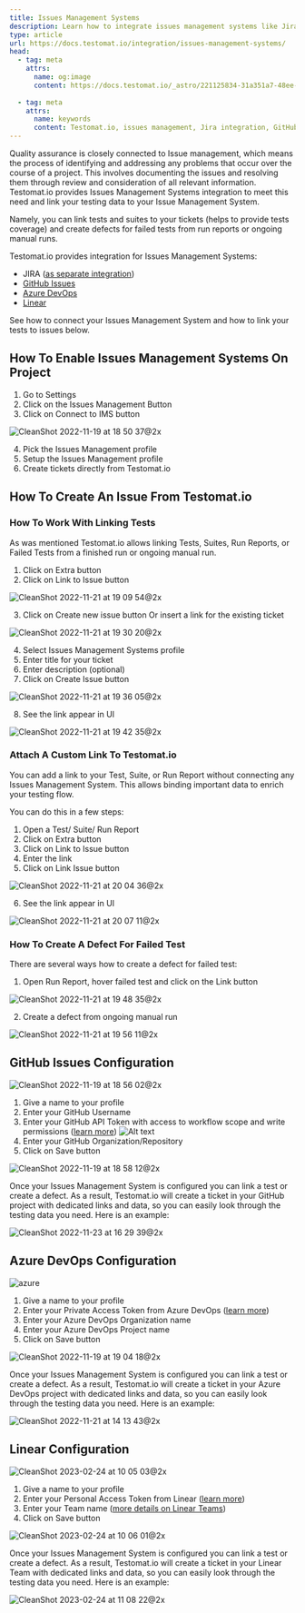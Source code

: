 ```yaml
---
title: Issues Management Systems
description: Learn how to integrate issues management systems like Jira, GitHub, Azure DevOps, and Linear with Testomat.io. This guide covers configuring connections to these systems, creating issues from test results, and linking tests to tickets. Streamline defect management by reporting failed tests directly from the test management platform, improving traceability and issue resolution.
type: article
url: https://docs.testomat.io/integration/issues-management-systems/
head:
  - tag: meta
    attrs:
      name: og:image
      content: https://docs.testomat.io/_astro/221125834-31a351a7-48ee-472c-a8b2-1f2bfaaef39d.Cfh-wOie_Z1LVMN4.webp
      
  - tag: meta
    attrs:
      name: keywords
      content: Testomat.io, issues management, Jira integration, GitHub issues, Azure DevOps, Linear, defect management, QA tools, test tracking, issue linking, automation, test defects
---
```


Quality assurance is closely connected to Issue management, which means the process of identifying and addressing any problems that occur over the course of a project. This involves documenting the issues and resolving them through review and consideration of all relevant information. Testomat.io provides Issues Management Systems integration to meet this need and link your testing data to your Issue Management System.

Namely, you can link tests and suites to your tickets (helps to provide tests coverage) and create defects for failed tests from run reports or ongoing manual runs.

Testomat.io provides integration for Issues Management Systems:

- JIRA ([as separate integration](https://docs.testomat.io/integration/jira/))
- [GitHub Issues](https://docs.testomat.io/integration/issues-management-systems/#github-issues-configuration)
- [Azure DevOps](https://docs.testomat.io/integration/issues-management-systems/#azure-devops-configuration)
- [Linear](https://docs.testomat.io/integration/issues-management-systems/#linear-configuration)

See how to connect your Issues Management System and how to link your tests to issues below.

## How To Enable Issues Management Systems On Project

1. Go to Settings
2. Click on the Issues Management Button
3. Click on Connect to IMS button

![CleanShot 2022-11-19 at 18 50 37@2x](./images/202862416-275c3538-e525-4c15-a9c0-cb92c0c74b41.jpg)

4. Pick the Issues Management profile 
5. Setup the Issues Management profile
6. Create tickets directly from Testomat.io

## How To Create An Issue From Testomat.io

### How To Work With Linking Tests 

As was mentioned Testomat.io allows linking Tests, Suites, Run Reports, or Failed Tests from a finished run or ongoing manual run.

1. Click on Extra button
2. Click on Link to Issue button

![CleanShot 2022-11-21 at 19 09 54@2x](./images/203118134-8d908088-739d-42dc-8c7e-156a2b806b0b.jpg)

3. Click on Create new issue button
    Or insert a link for the existing ticket

![CleanShot 2022-11-21 at 19 30 20@2x](./images/203121958-19be9692-6ce1-40fa-aa1a-786b95414bf7.jpg)

4. Select Issues Management Systems profile
5. Enter title for your ticket
6. Enter description (optional)
7. Click on Create Issue button

![CleanShot 2022-11-21 at 19 36 05@2x](./images/203123510-c6c83717-01f4-429c-a085-6764c7d032c2.jpg)

8. See the link appear in UI

![CleanShot 2022-11-21 at 19 42 35@2x](./images/203124296-70061ff0-8c4c-4406-8586-e20f53055bc2.jpg)

### Attach A Custom Link To Testomat.io

You can add a link to your Test, Suite, or Run Report without connecting any Issues Management System. This allows binding important data to enrich your testing flow. 

You can do this in a few steps:

1. Open a Test/ Suite/ Run Report
2. Click on Extra button
3. Click on Link to Issue button
4. Enter the link
5. Click on Link Issue button

![CleanShot 2022-11-21 at 20 04 36@2x](./images/203128186-f8b996ba-9362-4910-9ce6-2bda9bead01e.jpg)

6. See the link appear in UI

![CleanShot 2022-11-21 at 20 07 11@2x](./images/203128670-dbd71071-2830-480f-8800-1a4bdedbe4f6.jpg)

### How To Create A Defect For Failed Test

There are several ways how to create a defect for failed test:

1. Open Run Report, hover failed test and click on the Link button

![CleanShot 2022-11-21 at 19 48 35@2x](./images/203125278-dc6b2d32-b10b-47b1-b059-4c9a9202788c.jpg)

2. Create a defect from ongoing manual run

![CleanShot 2022-11-21 at 19 56 11@2x](./images/203126843-6e3fed1f-51a5-4b28-a632-a18b14116ba7.jpg)

## GitHub Issues Configuration

![CleanShot 2022-11-19 at 18 56 02@2x](./images/202862519-e99c8c8d-7166-4c46-8a66-bc3496bb98bb.jpg)

1. Give a name to your profile 
4. Enter your GitHub Username
8. Enter your GitHub API Token with access to workflow scope and write permissions ([learn more](https://docs.github.com/en/authentication/keeping-your-account-and-data-secure/creating-a-personal-access-token))
![Alt text](./images/GH-pat.png)
10. Enter your GitHub Organization/Repository
11. Click on Save button

![CleanShot 2022-11-19 at 18 58 12@2x](./images/202862612-68c32b53-ed91-4e34-98cb-6125c3bccc6c.jpg)

Once your Issues Management System is configured you can link a test or create a defect. As a result, Testomat.io will create a ticket in your GitHub project with dedicated links and data, so you can easily look through the testing data you need. Here is an example:

![CleanShot 2022-11-23 at 16 29 39@2x](./images/203572256-7081ae0b-a2f2-48f6-ac57-c374f7634db5.jpg)

## Azure DevOps Configuration

![azure](./images/202862531-e95a6201-2205-48dd-84d8-3ceadf72d8fd.jpg)

1. Give a name to your profile 
2. Enter your Private Access Token from Azure DevOps ([learn more](https://learn.microsoft.com/en-us/azure/devops/organizations/accounts/use-personal-access-tokens-to-authenticate?view=azure-devops&tabs=Windows))
3. Enter your Azure DevOps Organization name
5. Enter your Azure DevOps Project name
6. Click on Save button


![CleanShot 2022-11-19 at 19 04 18@2x](./images/202862865-0d592bdf-9eb8-47bf-9a26-197ac7372c5e.jpg)

Once your Issues Management System is configured you can link a test or create a defect. As a result, Testomat.io will create a ticket in your Azure DevOps project with dedicated links and data, so you can easily look through the testing data you need. Here is an example:

![CleanShot 2022-11-21 at 14 13 43@2x](./images/203051519-d34d89de-5566-47f3-857b-b5a00491bf1d.jpg)

## Linear Configuration

![CleanShot 2023-02-24 at 10 05 03@2x](./images/221125478-2a9f340a-927e-4893-9f36-a4469f6fdb09.jpg)

1. Give a name to your profile
2. Enter your Personal Access Token from Linear ([learn more](https://linear.app/testomat-workspace/settings/api))
3. Enter your Team name ([more details on Linear Teams](https://linear.app/docs/teams))
4. Click on Save button

![CleanShot 2023-02-24 at 10 06 01@2x](./images/221125834-31a351a7-48ee-472c-a8b2-1f2bfaaef39d.jpg)

Once your Issues Management System is configured you can link a test or create a defect. As a result, Testomat.io will create a ticket in your Linear Team with dedicated links and data, so you can easily look through the testing data you need. Here is an example:

![CleanShot 2023-02-24 at 11 08 22@2x](./images/221138224-d3d3a194-e9c0-487e-9169-06e0db427ea2.jpg)



